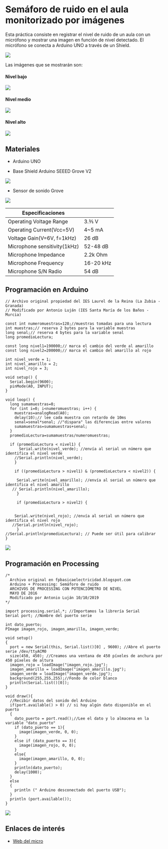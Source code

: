 # Semáforo de ruido en el aula monitorizado por imágenes

Esta práctica consiste en registrar el nivel de ruido de un aula con un micrófono y mostrar una imagen en función de nivel detectado.
El micrófono se conecta a Arduino UNO a través de un Shield.

![](medidor-ruido-montaje.jpg)

Las imágenes que se mostrarán son:

#### Nivel bajo

![](processing_imagenes/imagen_verde.jpg)

#### Nivel medio

![](processing_imagenes/imagen_amarillo.jpg)

#### Nivel alto

![](processing_imagenes/imagen_rojo.jpg)


## Materiales

- Arduino UNO

- Base Shield Arduino SEEED Grove V2

![](base_shield.jpg)

- Sensor de sonido Grove

![](sensor-sonido-grove.jpg)

| Especificaciones              |       |
| -------------------------------- | ------ |
|  Operating Voltage Range                      | 3.⅗ V     |
| Operating Current(Vcc=5V)          | 4~5 mA   |
| Voltage Gain(V=6V, f=1kHz) | 26 dB   |
| Microphone sensitivity(1kHz)              | 52-48 dB   |
| Microphone Impedance             | 2.2k Ohm   |
| Microphone Frequency              | 16-20 kHz   |
| Microphone S/N Radio             | 54 dB   |

## Programación en Arduino

```arduino
// Archivo original propiedad del IES Laurel de la Reina (La Zubia - Granada)
// Modificado por Antonio Luján (IES Santa María de los Baños - Murcia)

const int numeromuestras=128;//muestras tomadas para una lectura
int muestras;// reserva 2 bytes para la variable muestras
long senal;// reserva 4 bytes para la variable senal
long promedioLectura;

const long nivel1=190000;// marca el cambio del verde al amarillo
const long nivel2=200000;// marca el cambio del amarillo al rojo

int nivel_verde = 1; 
int nivel_amarillo = 2;
int nivel_rojo = 3;

void setup() {
  Serial.begin(9600);
  pinMode(A0, INPUT);  
}

void loop() {
  long sumamuestras=0;
  for (int i=0; i<numeromuestras; i++) {
    muestras=analogRead(A0);
    delay(10);// lee cada muestra con retardo de 10ms
    senal=senal*senal; //"dispara" las diferencias entre valores 
    sumamuestras=sumamuestras+senal;
  }
  promedioLectura=sumamuestras/numeromuestras;
 
  if (promedioLectura < nivel1) {      
      Serial.write(nivel_verde); //envía al serial un número que identifica el nivel verde
    //Serial.println(nivel_verde);
    } 
    
    if ((promedioLectura > nivel1) & (promedioLectura < nivel2)) {
 
     Serial.write(nivel_amarillo); //envía al serial un número que identifica el nivel amarillo
   // Serial.println(nivel_amarillo);
     }
     
     if (promedioLectura > nivel2) { 

    
    Serial.write(nivel_rojo); //envía al serial un número que identifica el nivel rojo
   //Serial.println(nivel_rojo);
     }
//Serial.println(promedioLectura); // Puede ser útil para calibrar
}
```

![](semaforo-ruido-con-imagenes.ino)

## Programación en Processing

```arduino
/*
  Archivo original en fpbasicaelectricidad.blogspot.com
  Arduino + Processing: Semáforo de ruido
  ARCHIVOS DE PROCESSING CON POTENCIÓMETRO DE NIVEL
  MAYO DE 2016
  Modificado por Antonio Luján 10/10/2019
*/

import processing.serial.*; //Importamos la librería Serial
Serial port; //Nombre del puerto serie

int dato_puerto;
PImage imagen_rojo, imagen_amarillo, imagen_verde;

void setup()
{
  port = new Serial(this, Serial.list()[0] , 9600); //Abre el puerto serie /dev/ttyACM0
  size(450, 450); //Creamos una ventana de 450 píxeles de anchura por 450 píxeles de altura 
  imagen_rojo = loadImage("imagen_rojo.jpg");
  imagen_amarillo = loadImage("imagen_amarillo.jpg");
  imagen_verde = loadImage("imagen_verde.jpg");
  background(255,255,255);//Fondo de color blanco
  println(Serial.list()[0]);
}
 
void draw(){  
  //Recibir datos del sonido del Arduino 
  if(port.available() > 0) // si hay algún dato disponible en el puerto
  {
    dato_puerto = port.read();//Lee el dato y lo almacena en la variable "dato_puerto"
    if (dato_puerto == 1){
      image(imagen_verde, 0, 0);
    }
    else if (dato_puerto == 3){
      image(imagen_rojo, 0, 0);
    }
    else{
      image(imagen_amarillo, 0, 0);
    }
    println(dato_puerto);
    delay(1000);
  }
  else 
  {
    println (" Arduino desconectado del puerto USB");
  }
  println (port.available());
}

```

![](processing_imagenes/processing_imagenes.pde)

## Enlaces de interés

- [Web del micro](http://wiki.seeedstudio.com/Grove-Sound_Sensor/)
